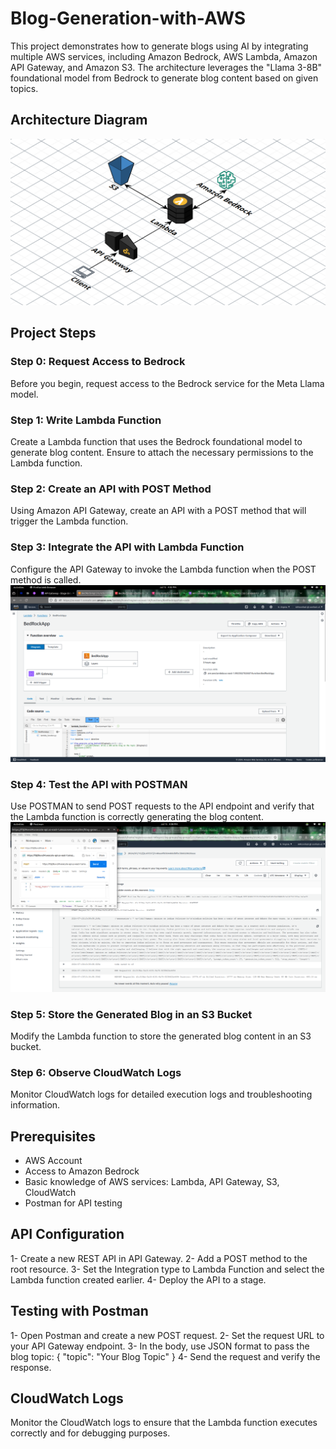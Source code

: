 # Blog-Generation-with-AWS

This project demonstrates how to generate blogs using AI by integrating multiple AWS services, including Amazon Bedrock, AWS Lambda, Amazon API Gateway, and Amazon S3. The architecture leverages the "Llama 3-8B" foundational model from Bedrock to generate blog content based on given topics.

## Architecture Diagram
![Architecture Diagram](./architecture-diagram.png) <!-- Update with the correct path to your uploaded diagram -->

## Project Steps

### Step 0: Request Access to Bedrock
Before you begin, request access to the Bedrock service for the Meta Llama model.

### Step 1: Write Lambda Function
Create a Lambda function that uses the Bedrock foundational model to generate blog content. Ensure to attach the necessary permissions to the Lambda function.


### Step 2: Create an API with POST Method
Using Amazon API Gateway, create an API with a POST method that will trigger the Lambda function.
[](./api-integration.png)


### Step 3: Integrate the API with Lambda Function
Configure the API Gateway to invoke the Lambda function when the POST method is called.
![Lambda Function Architecture Diagram](./lambdaArchitecture.png)


### Step 4: Test the API with POSTMAN
Use POSTMAN to send POST requests to the API endpoint and verify that the Lambda function is correctly generating the blog content.
![Testing with POSTMAN](./logs2.png)


### Step 5: Store the Generated Blog in an S3 Bucket
Modify the Lambda function to store the generated blog content in an S3 bucket.
[](./S3output.png)


### Step 6: Observe CloudWatch Logs
Monitor CloudWatch logs for detailed execution logs and troubleshooting information.
[](./log.png)
[](./logs.png)


## Prerequisites
- AWS Account
- Access to Amazon Bedrock
- Basic knowledge of AWS services: Lambda, API Gateway, S3, CloudWatch
- Postman for API testing

## API Configuration
1- Create a new REST API in API Gateway.
2- Add a POST method to the root resource.
3- Set the Integration type to Lambda Function and select the Lambda function created earlier.
4- Deploy the API to a stage.

## Testing with Postman
1- Open Postman and create a new POST request.
2- Set the request URL to your API Gateway endpoint.
3- In the body, use JSON format to pass the blog topic:
{
    "topic": "Your Blog Topic"
}
4- Send the request and verify the response.

## CloudWatch Logs
Monitor the CloudWatch logs to ensure that the Lambda function executes correctly and for debugging purposes.
